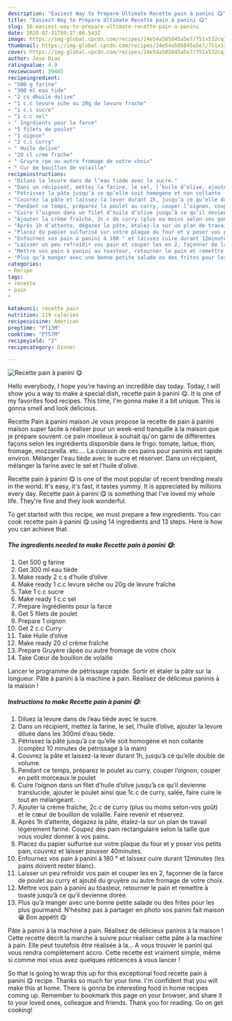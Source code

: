 ```yaml
---
description: "Easiest Way to Prepare Ultimate Recette pain à panini 😋"
title: "Easiest Way to Prepare Ultimate Recette pain à panini 😋"
slug: 56-easiest-way-to-prepare-ultimate-recette-pain-a-panini
date: 2020-07-31T09:27:06.543Z
image: https://img-global.cpcdn.com/recipes/24e54a505845a5e7/751x532cq70/recette-pain-a-panini-😋-photo-principale-de-la-recette.jpg
thumbnail: https://img-global.cpcdn.com/recipes/24e54a505845a5e7/751x532cq70/recette-pain-a-panini-😋-photo-principale-de-la-recette.jpg
cover: https://img-global.cpcdn.com/recipes/24e54a505845a5e7/751x532cq70/recette-pain-a-panini-😋-photo-principale-de-la-recette.jpg
author: Jose Diaz
ratingvalue: 4.9
reviewcount: 39485
recipeingredient:
- "500 g farine"
- "300 ml eau tide"
- "2 cs dhuile dolive"
- "1 c.c levure sche ou 20g de levure frache"
- "1 c.c sucre"
- "1 c.c sel"
- " Ingrdients pour la farce"
- "5 filets de poulet"
- "1 oignon"
- "2 c.c Curry"
- " Huile dolive"
- "20 cl crme frache"
- " Gruyre rpe ou autre fromage de votre choix"
- " Cur de bouillon de volaille"
recipeinstructions:
- "Diluez la levure dans de l’eau tiède avec le sucre."
- "Dans un récipient, mettez la farine, le sel, l’huile d’olive, ajouter la levure diluée dans les 300ml d’eau tiède."
- "Pétrissez la pâte jusqu’à ce qu’elle soit homogène et non collante (comptez 10 minutes de pétrissage à la main)"
- "Couvrez la pâte et laissez-la lever durant 1h, jusqu’à ce qu’elle double de volume."
- "Pendant ce temps, préparez le poulet au curry, couper l’oignon, couper en petit morceaux le poulet"
- "Cuire l’oignon dans un filet d’huile d’olive jusqu’à ce qu’il devienne translucide, ajouter le poulet ainsi que 1c.c de curry, salée, faire cuire le tout en mélangeant."
- "Ajouter la crème fraîche, 2c.c de curry (plus ou moins selon-vos goût) et le cœur de bouillon de volaille. Faire revenir et réservez."
- "Après 1h d’attente, dégazez la pâte, étalez-la sur un plan de travail légèrement fariné. Coupez dés pain rectangulaire selon la taille que vous voulez donner à vos pains."
- "Placez du papier sulfurisé sur votre plaque du four et y poser vos petits pain, couvrez et laisser pousser 40minutes."
- "Enfournez vos pain à panini à 180 ° et laissez cuire durant 12minutes (les pains doivent rester blanc)."
- "Laisser un peu refroidir vos pain et couper les en 2, façonner de la farce de poulet au curry et ajouté du gruyère ou autre fromage de votre choix."
- "Mettre vos pain à panini au toasteur, retourner le pain et remettre à toasté jusqu’à ce qu’il devienne dorée."
- "Plus qu’à manger avec une bonne petite salade ou des frites pour les plus gourmand. N’hésitez pas à partager en photo vos panini fait maison 😁 Bon appétit 😋"
categories:
- Recipe
tags:
- recette
- pain
- 

katakunci: recette pain  
nutrition: 119 calories
recipecuisine: American
preptime: "PT13M"
cooktime: "PT57M"
recipeyield: "2"
recipecategory: Dinner

---
```



![Recette pain à panini 😋](https://img-global.cpcdn.com/recipes/24e54a505845a5e7/751x532cq70/recette-pain-a-panini-😋-photo-principale-de-la-recette.jpg)

Hello everybody, I hope you're having an incredible day today. Today, I will show you a way to make a special dish, recette pain à panini 😋. It is one of my favorites food recipes. This time, I'm gonna make it a bit unique. This is gonna smell and look delicious.

Recette Pain à panini maison Je vous propose la recette de pain à panini maison super facile à réaliser pour un week-end tranquille à la maison que je prépare souvent. ce pain moelleux à souhait qu&#39;on garni de différentes façons selon les ingrédients disponible dans le frigo: tomate, laitue, thon, fromage, mozzarella. etc…. La cuisson de ces pains pour paninis est rapide environ. Mélanger l&#39;eau tiède avec le sucre et réserver. Dans un récipient, mélanger la farine avec le sel et l&#39;huile d&#39;olive.

Recette pain à panini 😋 is one of the most popular of recent trending meals in the world. It's easy, it's fast, it tastes yummy. It is appreciated by millions every day. Recette pain à panini 😋 is something that I've loved my whole life. They're fine and they look wonderful.


To get started with this recipe, we must prepare a few ingredients. You can cook recette pain à panini 😋 using 14 ingredients and 13 steps. Here is how you can achieve that.

<!--inarticleads1-->

##### The ingredients needed to make Recette pain à panini 😋:

1. Get 500 g farine
1. Get 300 ml eau tiède
1. Make ready 2 c.s d’huile d’olive
1. Make ready 1 c.c levure sèche ou 20g de levure fraîche
1. Take 1 c.c sucre
1. Make ready 1 c.c sel
1. Prepare  Ingrédients pour la farce
1. Get 5 filets de poulet
1. Prepare 1 oignon
1. Get 2 c.c Curry
1. Take  Huile d’olive
1. Make ready 20 cl crème fraîche
1. Prepare  Gruyère râpée ou autre fromage de votre choix
1. Take  Cœur de bouillon de volaille


Lancer le programme de pétrissage rapide. Sortir et étaler la pâte sur la longueur. Pâte à panini à la machine à pain. Réalisez de délicieux paninis à la maison ! 

<!--inarticleads2-->

##### Instructions to make Recette pain à panini 😋:

1. Diluez la levure dans de l’eau tiède avec le sucre.
1. Dans un récipient, mettez la farine, le sel, l’huile d’olive, ajouter la levure diluée dans les 300ml d’eau tiède.
1. Pétrissez la pâte jusqu’à ce qu’elle soit homogène et non collante (comptez 10 minutes de pétrissage à la main)
1. Couvrez la pâte et laissez-la lever durant 1h, jusqu’à ce qu’elle double de volume.
1. Pendant ce temps, préparez le poulet au curry, couper l’oignon, couper en petit morceaux le poulet
1. Cuire l’oignon dans un filet d’huile d’olive jusqu’à ce qu’il devienne translucide, ajouter le poulet ainsi que 1c.c de curry, salée, faire cuire le tout en mélangeant.
1. Ajouter la crème fraîche, 2c.c de curry (plus ou moins selon-vos goût) et le cœur de bouillon de volaille. Faire revenir et réservez.
1. Après 1h d’attente, dégazez la pâte, étalez-la sur un plan de travail légèrement fariné. Coupez dés pain rectangulaire selon la taille que vous voulez donner à vos pains.
1. Placez du papier sulfurisé sur votre plaque du four et y poser vos petits pain, couvrez et laisser pousser 40minutes.
1. Enfournez vos pain à panini à 180 ° et laissez cuire durant 12minutes (les pains doivent rester blanc).
1. Laisser un peu refroidir vos pain et couper les en 2, façonner de la farce de poulet au curry et ajouté du gruyère ou autre fromage de votre choix.
1. Mettre vos pain à panini au toasteur, retourner le pain et remettre à toasté jusqu’à ce qu’il devienne dorée.
1. Plus qu’à manger avec une bonne petite salade ou des frites pour les plus gourmand. N’hésitez pas à partager en photo vos panini fait maison 😁 Bon appétit 😋


Pâte à panini à la machine à pain. Réalisez de délicieux paninis à la maison ! Cette recette décrit la marche à suivre pour réaliser cette pâte à la machine à pain. Elle peut toutefois être réalisée à la… A vous trouver le panini qui vous rendra complètement accro. Cette recette est vraiment simple, même si comme moi vous avez quelques réticences à vous lancer ! 

So that is going to wrap this up for this exceptional food recette pain à panini 😋 recipe. Thanks so much for your time. I'm confident that you will make this at home. There is gonna be interesting food in home recipes coming up. Remember to bookmark this page on your browser, and share it to your loved ones, colleague and friends. Thank you for reading. Go on get cooking!
